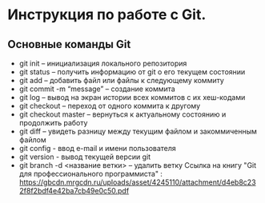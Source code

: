 # **Инструкция по работе с Git.**
## Основные команды Git
* git init – инициализация локального репозитория
* git status – получить информацию от git о его текущем состоянии
* git add – добавить файл или файлы к следующему коммиту
* git commit -m “message” – создание коммита
* git log – вывод на экран истории всех коммитов с их хеш-кодами
* git checkout – переход от одного коммита к другому
* git checkout master – вернуться к актуальному состоянию и продолжить работу
* git diff – увидеть разницу между текущим файлом и закоммиченным файлом
* git config - ввод e-mail и имени пользователя
* git version - вывод текущей версии git
* git branch -d <название ветки> – удалить ветку
Ссылка на книгу "Git для профессионального программиста" :
https://gbcdn.mrgcdn.ru/uploads/asset/4245110/attachment/d4eb8c232f8f2bdf4e42ba7cb49e0c50.pdf
